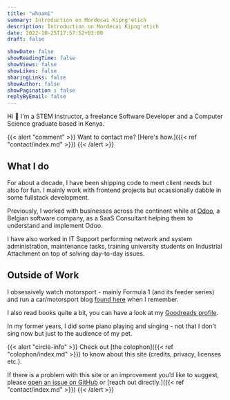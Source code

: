 ```yaml
---
title: "whoami"
summary: Introduction on Mordecai Kipng'etich
description: Introduction on Mordecai Kipng'etich
date: 2022-10-25T17:57:52+03:00
draft: false

showDate: false
showReadingTime: false
showViews: false
showLikes: false
sharingLinks: false
showAuthor: false
showPagination : false
replyByEmail: false
---
```


Hi 👋 I'm a STEM Instructor, a freelance Software Developer and a Computer Science graduate based in Kenya. 

{{< alert "comment" >}}
Want to contact me? [Here's how.]({{< ref "contact/index.md" >}})
{{< /alert >}}

## What I do

For about a decade, I have been shipping code to meet client needs but also for fun. 
I mainly work with frontend projects but ocassionally dabble in some fullstack development.

Previously, I worked with businesses across the continent while at [Odoo](https://odoo.com/), a Belgian software company,  as a SaaS Consultant helping them to understand and implement Odoo.

I have also worked in IT Support performing network and system administration, maintenance tasks, training university students on Industrial Attachment on top of solving day-to-day issues.

## Outside of Work

I obsessively watch motorsport - mainly Formula 1 (and its feeder series) and run a car/motorsport blog [found here](https://auto.insidemordecai.com/) when I remember.

I also read books quite a bit, you can have a look at my [Goodreads profile](https://www.goodreads.com/insidemordecai/).

In my former years, I did some piano playing and singing - not that I don't sing now but just to the audience of my pet.

{{< alert "circle-info" >}}
Check out [the colophon]({{< ref "colophon/index.md" >}}) to know about this site (credits, privacy, licenses etc.).

If there is a problem with this site or an improvement you’d like to suggest, please [open an issue on GitHub](https://github.com/insidemordecai/insidemordecai.com/issues) or [reach out directly.]({{< ref "contact/index.md" >}})
{{< /alert >}}
